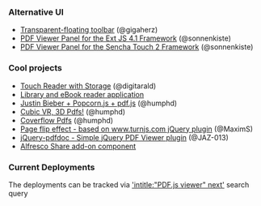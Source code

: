 ### Alternative UI

+ [Transparent-floating toolbar](https://github.com/gigaherz/pdf.js) (@gigaherz)
+ [PDF Viewer Panel for the Ext JS 4.1 Framework](https://github.com/SunboX/ext_ux_pdf_panel) (@sonnenkiste)
+ [PDF Viewer Panel for the Sencha Touch 2 Framework](https://github.com/SunboX/st2_pdf_panel) (@sonnenkiste)

### Cool projects
+ [Touch Reader with Storage](https://github.com/digitarald/pdf-reader.js) (@digitarald)
+ [Library and eBook reader application](https://developer.mozilla.org/en-US/demos/detail/elibri)
+ [Justin Bieber + Popcorn.js + pdf.js](http://scotland.proximity.on.ca/dxr/tmp/popcorn-js/plugins/pdf/bieber-demo.html) (@humphd)
+ [Cubic VR, 3D Pdfs!](http://scotland.proximity.on.ca/dxr/tmp/CubicVR.js/samples/pdf/) (@humphd)
+ [Coverflow Pdfs](http://cjcliffe.github.com/CubicVR.js/cubicvr/samples/pdf/pdf_gallery.html) (@humphd)
+ [Page flip effect - based on www.turnjs.com jQuery plugin](http://www.maxims6n.bget.ru/pdf_books/demo_21.html) (@MaximS)
+ [jQuery-pdfdoc - Simple jQuery PDF Viewer plugin](http://dev.funkynerd.com/projects/jquery-pdfdoc) (@JAZ-013)
+ [Alfresco Share add-on component](http://code.google.com/p/share-extras/wiki/MediaViewers)

### Current Deployments

The deployments can be tracked via ['intitle:"PDF.js viewer" next'](https://www.google.com/search?q=intitle%3A"PDF.js+viewer"+next) search query